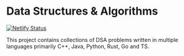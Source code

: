 # Data Structures & Algorithms

[![Netlify Status](https://api.netlify.com/api/v1/badges/523303ba-435e-43f8-90f6-53eaa7d8e552/deploy-status)](https://app.netlify.com/sites/algorithms-site/deploys)


This project contains collections of DSA problems written in multiple languages primarily C++, Java, Python, Rust, Go and TS.